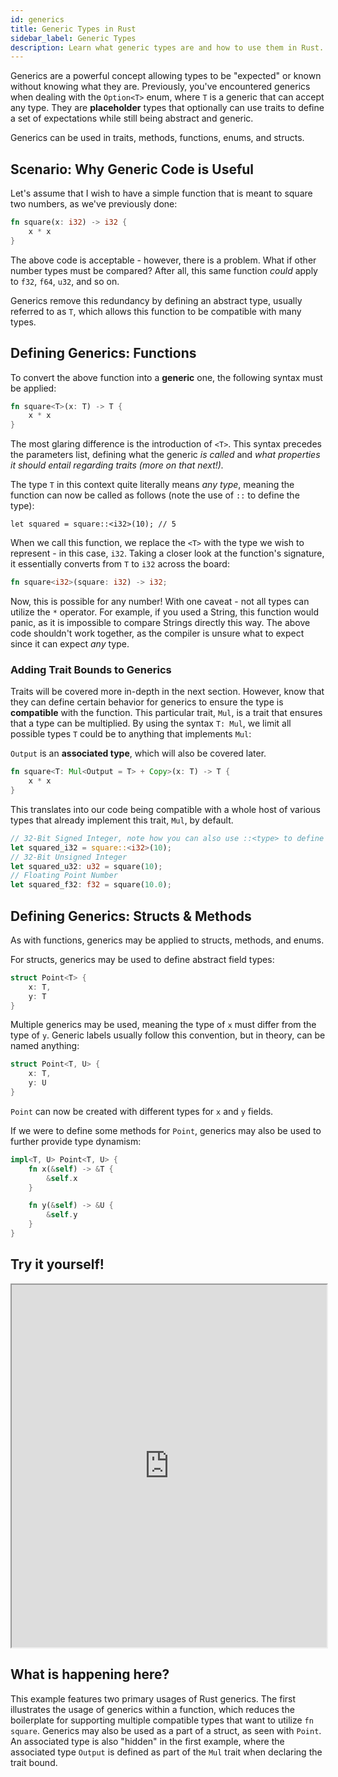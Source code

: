 ```yaml
---
id: generics
title: Generic Types in Rust
sidebar_label: Generic Types
description: Learn what generic types are and how to use them in Rust.
---
```


Generics are a powerful concept allowing types to be "expected" or known without knowing what they are.  Previously, you've encountered generics when dealing with the `Option<T>` enum, where `T` is a generic that can accept any type.  They are **placeholder** types that optionally can use traits to define a set of expectations while still being abstract and generic.

Generics can be used in traits, methods, functions, enums, and structs.

## Scenario: Why Generic Code is Useful

Let's assume that I wish to have a simple function that is meant to square two numbers, as we've previously done:

```rust
fn square(x: i32) -> i32 {
    x * x
}
```

The above code is acceptable - however, there is a problem.  What if other number types must be compared?  After all, this same function *could* apply to `f32`, `f64`, `u32`, and so on.

Generics remove this redundancy by defining an abstract type, usually referred to as `T`, which allows this function to be compatible with many types.

## Defining Generics: Functions

To convert the above function into a **generic** one, the following syntax must be applied:

```rust
fn square<T>(x: T) -> T {
    x * x
}
```

The most glaring difference is the introduction of `<T>`.  This syntax precedes the parameters list, defining what the generic *is called* and *what properties it should entail regarding traits (more on that next!).*

The type `T` in this context quite literally means *any type*, meaning the function can now be called as follows (note the use of `::` to define the type):

```rusts
let squared = square::<i32>(10); // 5
```

When we call this function, we replace the `<T>` with the type we wish to represent - in this case, `i32`.  Taking a closer look at the function's signature, it essentially converts from `T` to `i32` across the board:

```rust
fn square<i32>(square: i32) -> i32;
```

Now, this is possible for any number!  With one caveat - not all types can utilize the `*` operator.  For example, if you used a String, this function would panic, as it is impossible to compare Strings directly this way.  The above code shouldn't work together, as the compiler is unsure what to expect since it can expect *any* type.

### Adding Trait Bounds to Generics

Traits will be covered more in-depth in the next section.  However, know that they can define certain behavior for generics to ensure the type is **compatible** with the function.  This particular trait, `Mul`, is a trait that ensures that a type can be multiplied.  By using the syntax `T: Mul`, we limit all possible types `T` could be to anything that implements `Mul`:

`Output` is an **associated type**, which will also be covered later.

```rust
fn square<T: Mul<Output = T> + Copy>(x: T) -> T {
    x * x
}
```

This translates into our code being compatible with a whole host of various types that already implement this trait, `Mul`, by default.

```rust
// 32-Bit Signed Integer, note how you can also use ::<type> to define what type to expect.
let squared_i32 = square::<i32>(10);
// 32-Bit Unsigned Integer
let squared_u32: u32 = square(10);
// Floating Point Number
let squared_f32: f32 = square(10.0);
```

## Defining Generics: Structs & Methods

As with functions, generics may be applied to structs, methods, and enums.

For structs, generics may be used to define abstract field types:

```rust
struct Point<T> {
    x: T,
    y: T
}
```

Multiple generics may be used, meaning the type of `x` must differ from the type of `y`.  Generic labels usually follow this convention, but in theory, can be named anything:

```rust
struct Point<T, U> {
    x: T,
    y: U
}
```

`Point` can now be created with different types for `x` and `y` fields.

If we were to define some methods for `Point`, generics may also be used to further provide type dynamism:

```rust
impl<T, U> Point<T, U> {
    fn x(&self) -> &T {
        &self.x
    }

    fn y(&self) -> &U {
        &self.y
    }
}
```

## Try it yourself!
<iframe width="100%" height="580" src="https://play.rust-lang.org/?version=stable&mode=debug&edition=2021&code=use+std%3A%3Aops%3A%3AMul%3B%0A%0Afn+square%3CT%3A+Mul%3COutput+%3D+T%3E+%2B+Copy%3E%28x%3A+T%29+-%3E+T+%7B%0A++++x+*+x%0A%7D%0A%0A%23%5Bderive%28Debug%29%5D%0Astruct+Point%3CT%2C+U%3E+%7B%0A++++x%3A+T%2C%0A++++y%3A+U%2C%0A%7D%0A%0Aimpl%3CT%2C+U%3E+Point%3CT%2C+U%3E+%7B%0A++++fn+x%28%26self%29+-%3E+%26T+%7B%0A++++++++%26self.x%0A++++%7D%0A%0A++++fn+y%28%26self%29+-%3E+%26U+%7B%0A++++++++%26self.y%0A++++%7D%0A%7D%0A%0Afn+main%28%29+%7B%0A++++%2F%2F+32+Bit+Signed+Integer%0A++++let+squared_i32+%3D+square%3A%3A%3Ci32%3E%2810%29%3B%0A++++%2F%2F+32+Bit+Unsigned+Integer%0A++++let+squared_u32%3A+u32+%3D+square%2810%29%3B%0A++++%2F%2F+Floating+Point+Number%0A++++let+squared_f32%3A+f32+%3D+square%2810.0%29%3B%0A%0A++++let+point+%3D+Point+%7B+x%3A+10%2C+y%3A+%2210%22+%7D%3B+%2F%2F+T+%3D+i32%2C+U+%3D+%26str%0A%0A++++println%21%28%22Point%3A+%7B%3A%3F%7D%22%2C+point%29%3B%0A++++println%21%28%22This+is+a+string+literal%3A+%7B%7D%22%2C+point.y%28%29%29%3B%0A++++println%21%28%22This+is+an+i32%3A+%7B%7D%22%2C+point.x%28%29%29%3B%0A%7D%0A"></iframe>

## What is happening here?

This example features two primary usages of Rust generics.  The first illustrates the usage of generics within a function, which reduces the boilerplate for supporting multiple compatible types that want to utilize `fn square`.  Generics may also be used as a part of a struct, as seen with `Point`.  An associated type is also "hidden" in the first example, where the associated type `Output` is defined as part of the `Mul` trait when declaring the trait bound.
